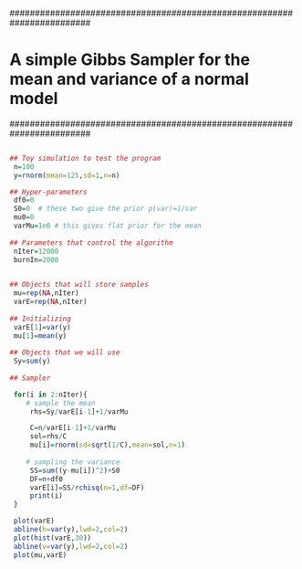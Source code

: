 ########################################################################
# A simple Gibbs Sampler for the mean and variance of a normal model   #
########################################################################

```R

## Toy simulation to test the program
 n=100
 y=rnorm(mean=125,sd=1,n=n)

## Hyper-parameters
 df0=0
 S0=0  # these two give the prior p(var)=1/var
 mu0=0
 varMu=1e6 # this gives flat prior for the mean
 
## Parameters that control the algorithm
 nIter=12000
 burnIn=2000

 
## Objects that will store samples
 mu=rep(NA,nIter)
 varE=rep(NA,nIter)
 
## Initializing
 varE[1]=var(y)
 mu[1]=mean(y)
 
## Objects that we will use
 Sy=sum(y)
 
## Sampler

 for(i in 2:nIter){
 	# sample the mean
 	 rhs=Sy/varE[i-1]+1/varMu

 	 C=n/varE[i-1]+1/varMu
 	 sol=rhs/C
 	 mu[i]=rnorm(sd=sqrt(1/C),mean=sol,n=1)
 	
 	# sampling the variance
 	 SS=sum((y-mu[i])^2)+S0
 	 DF=n+df0
 	 varE[i]=SS/rchisq(n=1,df=DF)
 	 print(i)
 }

 plot(varE)
 abline(h=var(y),lwd=2,col=2)
 plot(hist(varE,30))
 abline(v=var(y),lwd=2,col=2)
 plot(mu,varE)

```
